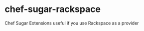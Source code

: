 chef-sugar-rackspace
====================
Chef Sugar Extensions useful if you use Rackspace as a provider
